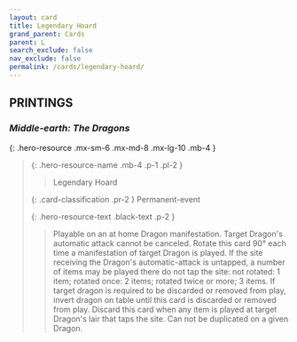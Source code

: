 ```yaml
---
layout: card
title: Legendary Hoard
grand_parent: Cards
parent: L
search_exclude: false
nav_exclude: false
permalink: /cards/legendary-hoard/
---
```


## PRINTINGS


### _Middle-earth: The Dragons_

{: .hero-resource .mx-sm-6 .mx-md-8 .mx-lg-10 .mb-4 }
> {: .hero-resource-name .mb-4 .p-1 .pl-2 }
> > <div class="card-mp"></div>
> > <div class="card-name">Legendary Hoard</div>
>
> {: .card-classification .pr-2 }
> Permanent-event
>
> {: .hero-resource-text .black-text .p-2 }
> > Playable on an at home Dragon manifestation. Target Dragon's automatic attack cannot be canceled. Rotate this card 90° each time a manifestation of target Dragon is played. If the site receiving the Dragon's automatic-attack is untapped, a number of items may be played there do not tap the site: not rotated: 1 item; rotated once: 2 items; rotated twice or more; 3 items. If target dragon is required to be discarded or removed from play, invert dragon on table until this card is discarded or removed from play. Discard this card when any item is played at target Dragon's lair that taps the site. Can not be duplicated on a given Dragon. 
> 
